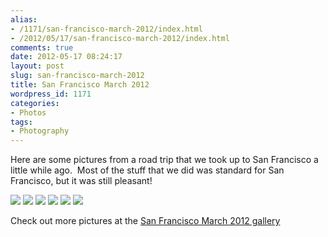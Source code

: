 ```yaml
---
alias:
- /1171/san-francisco-march-2012/index.html
- /2012/05/17/san-francisco-march-2012/index.html
comments: true
date: 2012-05-17 08:24:17
layout: post
slug: san-francisco-march-2012
title: San Francisco March 2012
wordpress_id: 1171
categories:
- Photos
tags:
- Photography
---
```


Here are some pictures from a road trip that we took up to San Francisco a little while ago.  Most of the stuff that we did was standard for San Francisco, but it was still pleasant!

<div class="galleria">
<a
href="http://thegalleryis.goingthewongway.com/var/albums/Travel/San-Francisco-March-2012/SF%20%284%20of%2013%29.jpg?m=1337213587"><img src="http://thegalleryis.goingthewongway.com/var/resizes/Travel/San-Francisco-March-2012/SF%20%284%20of%2013%29.jpg?m=1337213587"></img></a>
<a
href="http://thegalleryis.goingthewongway.com/var/albums/Travel/San-Francisco-March-2012/SF%20%285%20of%2013%29.jpg?m=1337213587"><img src="http://thegalleryis.goingthewongway.com/var/resizes/Travel/San-Francisco-March-2012/SF%20%285%20of%2013%29.jpg?m=1337213587"></img></a>
<a
href="http://thegalleryis.goingthewongway.com/var/albums/Travel/San-Francisco-March-2012/SF%20%283%20of%2013%29.jpg?m=1337213587"><img src="http://thegalleryis.goingthewongway.com/var/resizes/Travel/San-Francisco-March-2012/SF%20%283%20of%2013%29.jpg?m=1337213587"></img></a>
<a
href="http://thegalleryis.goingthewongway.com/var/albums/Travel/San-Francisco-March-2012/SF%20%286%20of%2013%29.jpg?m=1337213587"><img src="http://thegalleryis.goingthewongway.com/var/resizes/Travel/San-Francisco-March-2012/SF%20%286%20of%2013%29.jpg?m=1337213587"></img></a>
<a
href="http://thegalleryis.goingthewongway.com/var/albums/Travel/San-Francisco-March-2012/SF%20%288%20of%2013%29.jpg?m=1337213587"><img src="http://thegalleryis.goingthewongway.com/var/resizes/Travel/San-Francisco-March-2012/SF%20%288%20of%2013%29.jpg?m=1337213587"></img></a>
<a
href="http://thegalleryis.goingthewongway.com/var/albums/Travel/San-Francisco-March-2012/SF%20%2810%20of%2013%29.jpg?m=1337213587"><img src="http://thegalleryis.goingthewongway.com/var/resizes/Travel/San-Francisco-March-2012/SF%20%2810%20of%2013%29.jpg?m=1337213587"></img></a>
</div>

Check out more pictures at the [San Francisco March 2012 gallery](http://go.gtww.net/UjeC9V)
